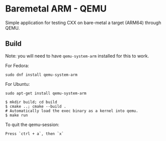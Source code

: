 # Baremetal ARM - QEMU

Simple application for testing CXX on bare-metal a target (ARM64) through QEMU. 

## Build

Note: you will need to have `qemu-system-arm` installed for this to work.

For Fedora: 
```
sudo dnf install qemu-system-arm
```
For Ubuntu:
```
sudo apt-get install qemu-system-arm 
```

```shell
$ mkdir build; cd build
$ cmake ..; cmake --build .
# Automatically load the exec binary as a kernel into qemu.
$ make run 
```

To quit the qemu-session:
```
Press `ctrl + a`, then `x`
```
